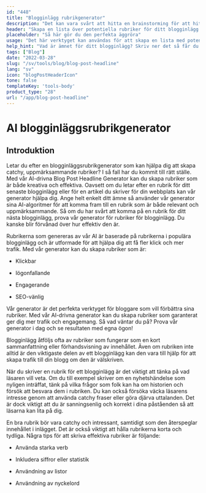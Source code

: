 ```yaml
---
id: "448"
title: "Blogginlägg rubrikgenerator"
description: "Det kan vara svårt att hitta en brainstorming för att hitta en bra rubrik till ditt blogginlägg. Det här verktyget hjälper dig att ta fram en lista med potentiella rubriker för ditt blogginlägg, baserat på det ämne du anger."
header: "Skapa en lista över potentiella rubriker för ditt blogginlägg."
placeholder: "Så här gör du den perfekta äggröra"
usage: "Det här verktyget kan användas för att skapa en lista med potentiella rubriker för ditt blogginlägg. Ange bara ett ämne så får du en lista med rubriker att välja mellan."
help_hint: "Vad är ämnet för ditt blogginlägg? Skriv ner det så får du en lista med rubriker att välja mellan."
tags: ["Blog"]
date: "2022-03-28"
slug: "/sv/tools/blog/blog-post-headline"
lang: "sv"
icon: "blogPostHeaderIcon"
tone: false
templateKey: 'tools-body'
product_type: "28"
url: "/app/blog-post-headline"
---
```


# AI blogginläggsrubrikgenerator

## Introduktion

Letar du efter en blogginläggsrubrikgenerator som kan hjälpa dig att skapa catchy, uppmärksammande rubriker? I så fall har du kommit till rätt ställe. Med vår AI-drivna Blog Post Headline Generator kan du skapa rubriker som är både kreativa och effektiva. Oavsett om du letar efter en rubrik för ditt senaste blogginlägg eller för en artikel du skriver för din webbplats kan vår generator hjälpa dig. Ange helt enkelt ditt ämne så använder vår generator sina AI-algoritmer för att komma fram till en rubrik som är både relevant och uppmärksammande. Så om du har svårt att komma på en rubrik för ditt nästa blogginlägg, prova vår generator för rubriker för blogginlägg. Du kanske blir förvånad över hur effektiv den är.

Rubrikerna som genereras av vår AI är baserade på rubrikerna i populära blogginlägg och är utformade för att hjälpa dig att få fler klick och mer trafik. Med vår generator kan du skapa rubriker som är:

- Klickbar

- Iögonfallande

- Engagerande

- SEO-vänlig

Vår generator är det perfekta verktyget för bloggare som vill förbättra sina rubriker. Med vår AI-drivna generator kan du skapa rubriker som garanterat ger dig mer trafik och engagemang. Så vad väntar du på? Prova vår generator i dag och se resultaten med egna ögon!

Blogginlägg åtföljs ofta av rubriker som fungerar som en kort sammanfattning eller förhandsvisning av innehållet. Även om rubriken inte alltid är den viktigaste delen av ett blogginlägg kan den vara till hjälp för att skapa trafik till din blogg om den är välskriven.

När du skriver en rubrik för ett blogginlägg är det viktigt att tänka på vad läsaren vill veta. Om du till exempel skriver om en nyhetshändelse som nyligen inträffat, tänk på vilka frågor som folk kan ha om historien och försök att besvara dem i rubriken. Du kan också försöka väcka läsarens intresse genom att använda catchy fraser eller göra djärva uttalanden. Det är dock viktigt att du är sanningsenlig och korrekt i dina påståenden så att läsarna kan lita på dig.

En bra rubrik bör vara catchy och intressant, samtidigt som den återspeglar innehållet i inlägget. Det är också viktigt att hålla rubrikerna korta och tydliga. Några tips för att skriva effektiva rubriker är följande:

- Använda starka verb

- Inkludera siffror eller statistik

- Användning av listor

- Användning av nyckelord
